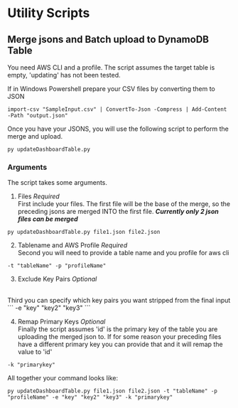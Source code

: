 # Utility Scripts

## Merge jsons and Batch upload to DynamoDB Table

You need AWS CLI and a profile. The script assumes the target table is empty, 'updating' has not been tested.

If in Windows Powershell prepare your CSV files by converting them to JSON
```
import-csv "SampleInput.csv" | ConvertTo-Json -Compress | Add-Content -Path "output.json"
```

Once you have your JSONS, you will use the following script to perform the merge and upload.

```
py updateDashboardTable.py
```

### Arguments
The script takes some arguments.

1. Files <em>Required</em>
<br/>First include your files. The first file will be the base of the merge, so the preceding jsons are merged INTO the first file.
<b><em>Currently only 2 json files can be merged</em></b>
```
py updateDashboardTable.py file1.json file2.json
```

2. Tablename and AWS Profile <em>Required</em>
<br/>Second you will need to provide a table name and you profile for aws cli
```
-t "tableName" -p "profileName"
```

3. Exclude Key Pairs <em>Optional</em>
<br/>
Third you can specify which key pairs you want stripped from the final input
```
-e "key" "key2" "key3"
```

4. Remap Primary Keys <em>Optional</em> <br/>Finally the script assumes 'id' is the primary key of the table you are uploading the merged json to. If for some reason your preceding files have a different primary key you can provide that and it will remap the value to 'id'
```
-k "primarykey"
```


All together your command looks like:
```
py updateDashboardTable.py file1.json file2.json -t "tableName" -p "profileName" -e "key" "key2" "key3" -k "primarykey"
```
